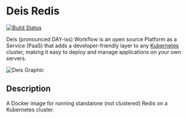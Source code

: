 # Deis Redis
[![Build Status](https://ci.deis.io/job/redis/badge/icon)](https://ci.deis.io/job/redis)

Deis (pronounced DAY-iss) Workflow is an open source Platform as a Service (PaaS) that adds a developer-friendly layer to any [Kubernetes](http://kubernetes.io) cluster, making it easy to deploy and manage applications on your own servers.

![Deis Graphic](https://getdeis.blob.core.windows.net/get-deis/deis-graphic-small.png)

## Description
A Docker image for running standalone (not clustered) Redis on a Kubernetes cluster.
